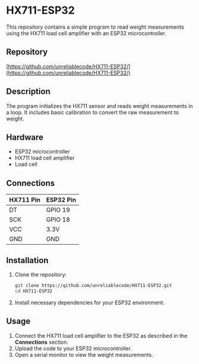 # HX711-ESP32

This repository contains a simple program to read weight measurements using the HX711 load cell amplifier with an ESP32 microcontroller.

## Repository

[https://github.com/unreliablecode/HX711-ESP32/](https://github.com/unreliablecode/HX711-ESP32/)

## Description

The program initializes the HX711 sensor and reads weight measurements in a loop. It includes basic calibration to convert the raw measurement to weight.

## Hardware

- ESP32 microcontroller
- HX711 load cell amplifier
- Load cell

## Connections

| HX711 Pin | ESP32 Pin |
|-----------|-----------|
| DT        | GPIO 19   |
| SCK       | GPIO 18   |
| VCC       | 3.3V      |
| GND       | GND       |

## Installation

1. Clone the repository:
    ```sh
    git clone https://github.com/unreliablecode/HX711-ESP32.git
    cd HX711-ESP32
    ```

2. Install necessary dependencies for your ESP32 environment.

## Usage

1. Connect the HX711 load cell amplifier to the ESP32 as described in the **Connections** section.
2. Upload the code to your ESP32 microcontroller.
3. Open a serial monitor to view the weight measurements.
